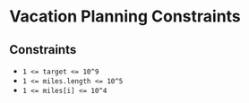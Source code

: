# Vacation Planning Constraints

## Constraints
-   `1 <= target <= 10^9`
-   `1 <= miles.length <= 10^5`
-   `1 <= miles[i] <= 10^4`